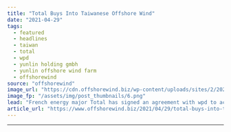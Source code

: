 ```yaml
---
title: "Total Buys Into Taiwanese Offshore Wind"
date: "2021-04-29"
tags: 
  - featured
  - headlines
  - taiwan
  - total
  - wpd
  - yunlin holding gmbh
  - yunlin offshore wind farm
  - offshorewind
source: "offshorewind"
image_url: "https://cdn.offshorewind.biz/wp-content/uploads/sites/2/2021/04/29102503/Siemens-Gamesa_First-wind-turbine-at-Yunlin-OWF1.png"
image_fp: "/assets/img/post_thumbnails/6.png"
lead: "French energy major Total has signed an agreement with wpd to acquire a 23"
article_url: "https://www.offshorewind.biz/2021/04/29/total-buys-into-taiwanese-offshore-wind/"
---
```


---
